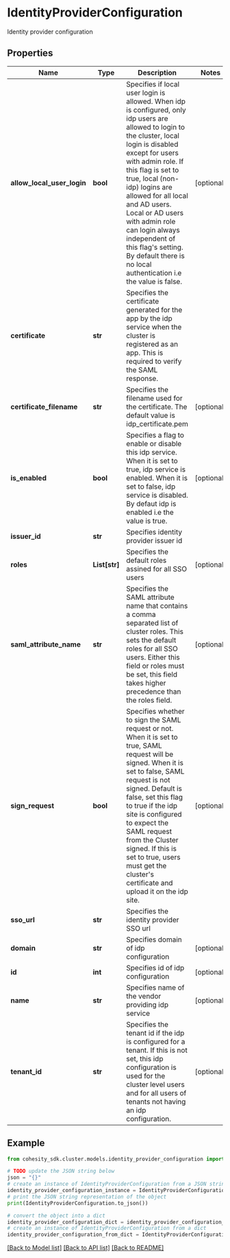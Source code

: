 # IdentityProviderConfiguration

Identity provider configuration

## Properties

Name | Type | Description | Notes
------------ | ------------- | ------------- | -------------
**allow_local_user_login** | **bool** | Specifies if local user login is allowed. When idp is configured, only idp users are allowed to login to the cluster, local login is disabled except for users with admin role. If this flag is set to true, local (non-idp) logins are allowed for all local and AD users. Local or AD users with admin role can login always independent of this flag&#39;s setting. By default there is no local authentication i.e the value is false. | [optional] 
**certificate** | **str** | Specifies the certificate generated for the app by the idp service when the cluster is registered as an app. This is required to verify the SAML response. | 
**certificate_filename** | **str** | Specifies the filename used for the certificate. The default value is idp_certificate.pem | [optional] 
**is_enabled** | **bool** | Specifies a flag to enable or disable this idp service. When it is set to true, idp service is enabled. When it is set to false, idp service is disabled. By defaut idp is enabled i.e the value is true. | [optional] 
**issuer_id** | **str** | Specifies identity provider issuer id | 
**roles** | **List[str]** | Specifies the default roles assined for all SSO users | [optional] 
**saml_attribute_name** | **str** | Specifies the SAML attribute name that contains a comma separated list of cluster roles. This sets the default roles for all SSO users. Either this field or roles must be set, this field takes higher precedence than the roles field. | [optional] 
**sign_request** | **bool** | Specifies whether to sign the SAML request or not. When it is set to true, SAML request will be signed. When it is set to false, SAML request is not signed. Default is false, set this flag to true if the idp site is configured to expect the SAML request from the Cluster signed. If this is set to true, users must get the cluster&#39;s certificate and upload it on the idp site. | [optional] 
**sso_url** | **str** | Specifies the identity provider SSO url | 
**domain** | **str** | Specifies domain of idp configuration | [optional] 
**id** | **int** | Specifies id of idp configuration | [optional] 
**name** | **str** | Specifies name of the vendor providing idp service | [optional] 
**tenant_id** | **str** | Specifies the tenant id if the idp is configured for a tenant. If this is not set, this idp configuration is used for the cluster level users and for all users of tenants not having an idp configuration. | [optional] 

## Example

```python
from cohesity_sdk.cluster.models.identity_provider_configuration import IdentityProviderConfiguration

# TODO update the JSON string below
json = "{}"
# create an instance of IdentityProviderConfiguration from a JSON string
identity_provider_configuration_instance = IdentityProviderConfiguration.from_json(json)
# print the JSON string representation of the object
print(IdentityProviderConfiguration.to_json())

# convert the object into a dict
identity_provider_configuration_dict = identity_provider_configuration_instance.to_dict()
# create an instance of IdentityProviderConfiguration from a dict
identity_provider_configuration_from_dict = IdentityProviderConfiguration.from_dict(identity_provider_configuration_dict)
```
[[Back to Model list]](../README.md#documentation-for-models) [[Back to API list]](../README.md#documentation-for-api-endpoints) [[Back to README]](../README.md)


